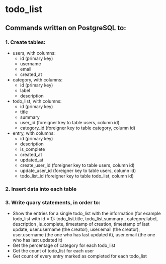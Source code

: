 # todo_list
## Commands written on PostgreSQL to:
### 1. Create tables:
 - users, with columns:
   - id (primary key)
   - username
   - email
   - created_at
  - category, with columns:
    - id (primary key)
    - label
    - description
  - todo_list, with columns:
    - id (primary key)
    - title
    - summary
    - user_id (foreigner key to table users, column id)
    - category_id (foreigner key to table category, column id) 
  - entry, with columns:
    - id (primary key)
    - description
    -  is_complete
    -  created_at
    -  updated_at
    -  create_user_id (foreigner key to table users, column id)
    -  update_user_id (foreigner key to table users, column id)
    -  todo_list_id (foreigner key to table todo_list, column id)
### 2. Insert data into each table
### 3. Write quary statements, in order to:
 - Show the entries for a single todo_list with the information (for example todo_list with id = 1): todo_list.title, todo_list.summary , category.label, description ,is_complete, timestamp of creation, timestamp of last update, user.username (the creator), user.email (the creator), user.username (the one who has last updated it), user.email (the one who has last updated it)
 - Get the percentage of category for each todo_list
 - Get the count of todo_list for each user
 - Get count of every entry marked as completed for each todo_list
